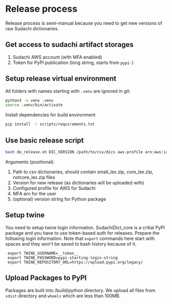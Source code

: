 # Release process

Release process is semi-manual because you need to get new versions of raw Sudachi dictionaries.

## Get access to sudachi artifact storages

1. Sudachi AWS account (with MFA enabled)
2. Token for PyPI publication (long string, starts from `pypi-`)

## Setup release virtual environment

All folders with names starting with `.venv` are ignored in git:

```bash
python3 -m venv .venv
source .venv/bin/activate
```

Install dependencies for build environment

```bash
pip install -r scripts/requirements.txt
```

## Use basic release script

```bash
bash do_release.sh DIC_VERSION /path/to/csv/dics aws-profile arn:aws:iam::0123456789:mfa/iam_user
```

Arguments (positional):
1. Path to csv dictionaries, should contain small_lex.zip, core_lex.zip, notcore_lex.zip files
2. Version for new release (as dictionaries will be uploaded with)
3. Configured profile for AWS for Sudachi
4. MFA arn for the user
5. (optional) version string for Python package

## Setup twine

You need to setup twine login information.
SudachiDict_core is a critial PyPI package and you have to use token-based auth for releases.
Prepare the following login information.
Note that `export` commands here start with spaces and they won't be saved to bash history because of it.

```
 export TWINE_USERNAME=__token__
 export TWINE_PASSWORD=pypi-starting-login-string
 export TWINE_REPOSITORY_URL=https://upload.pypi.org/legacy/
```

## Upload Packages to PyPI

Packages are built into <root>/build/python directory.
We upload all files from `sdist` directory and `wheels` which are less than 100MB.
